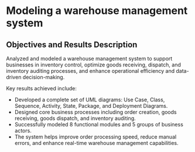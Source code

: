 # Modeling a warehouse management system
## Objectives and Results Description
Analyzed and modeled a warehouse management system to support businesses in inventory control, optimize goods receiving, dispatch, and inventory auditing processes, and enhance operational efficiency and data-driven decision-making.

Key results achieved include:
- Developed a complete set of UML diagrams: Use Case, Class, Sequence, Activity, State, Package, and Deployment Diagrams.
- Designed core business processes including order creation, goods receiving, goods dispatch, and inventory auditing.
- Successfully modeled 8 functional modules and 5 groups of business actors.
- The system helps improve order processing speed, reduce manual errors, and enhance real-time warehouse management capabilities.
